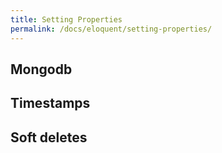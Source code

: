 ```yaml
---
title: Setting Properties
permalink: /docs/eloquent/setting-properties/
---
```


## Mongodb

## Timestamps

## Soft deletes
